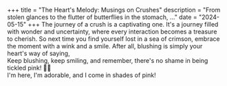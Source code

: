 +++
title = "The Heart's Melody: Musings on Crushes"
description = "From stolen glances to the flutter of butterflies in the stomach, ..."
date = "2024-05-15"
+++
The journey of a crush is a captivating one. It's a journey filled with wonder and uncertainty, where every interaction becomes a treasure to cherish.
So next time you find yourself lost in a sea of crimson, embrace the moment with a wink and a smile. After all, blushing is simply your heart's way of saying,  <br>Keep blushing, keep smiling, and remember, there's no shame in being tickled pink! 🌹😊<br>I'm here, I'm adorable, and I come in shades of pink!
